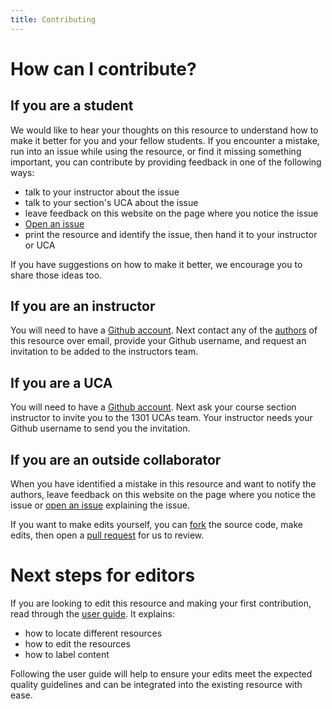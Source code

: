 ```yaml
---
title: Contributing
---
```


# How can I contribute?

## If you are a student

We would like to hear your thoughts on this resource to understand how to make it better for you and your fellow students. If you encounter a mistake, run into an issue while using the resource, or find it missing something important, you can contribute by providing feedback in one of the following ways:

- talk to your instructor about the issue
- talk to your section's UCA about the issue
- leave feedback on this website on the page where you notice the issue
- [Open an issue](https://github.com/csci-1301/csci-1301.github.io/issues/new/choose)
- print the resource and identify the issue, then hand it to your instructor or UCA

If you have suggestions on how to make it better, we encourage you to share those ideas too.

## If you are an instructor

You will need to have a [Github account](https://github.com/join). Next contact any of the [authors](about#authors) of this resource over email, provide your Github username, and request an invitation to be added to the instructors team. 

## If you are a UCA

You will need to have a [Github account](https://github.com/join). Next ask your course section instructor to invite you to the 1301 UCAs team. Your instructor needs your Github username to send you the invitation.

## If you are an outside collaborator

When you have identified a mistake in this resource and want to notify the authors, leave feedback on this website on the page where you notice the issue or [open an issue](https://github.com/csci-1301/csci-1301.github.io/issues/new/choose) explaining the issue. 

If you want to make edits yourself, you can [fork](https://github.com/csci-1301/csci-1301.github.io/fork) the source code, make edits, then open a [pull request](https://github.com/csci-1301/csci-1301.github.io/pulls) for us to review.

# Next steps for editors

If you are looking to edit this resource and making your first contribution, read through the [user guide](user_guide.html). It explains:

- how to locate different resources
- how to edit the resources
- how to label content

Following the user guide will help to ensure your edits meet the expected quality guidelines and can be integrated into the existing resource with ease.
